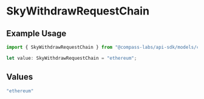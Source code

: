 # SkyWithdrawRequestChain

## Example Usage

```typescript
import { SkyWithdrawRequestChain } from "@compass-labs/api-sdk/models/components";

let value: SkyWithdrawRequestChain = "ethereum";
```

## Values

```typescript
"ethereum"
```